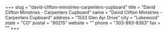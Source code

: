 +++
slug = "david-clifton-ministries-carpenters-cupboard"
title = "David Clifton Ministries - Carpenters Cupboard"
name = "David Clifton Ministries - Carpenters Cupboard"
address = "1533 Glen Ayr Drive"
city = "Lakewood"
state = "CO"
postal = "80215"
website = ""
phone = "303-893-8363"
fax = ""
+++
